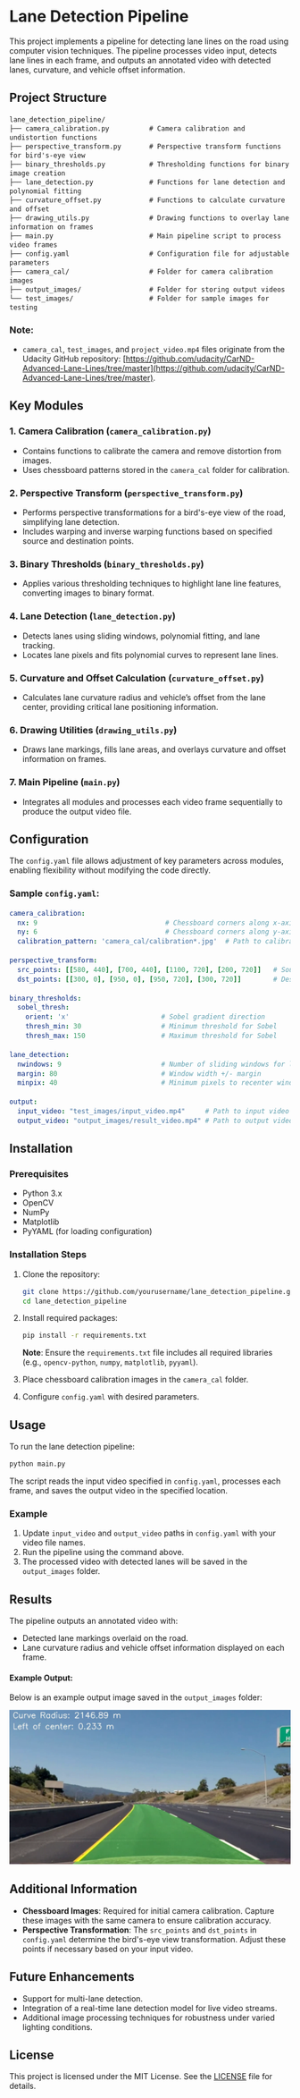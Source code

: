 # Lane Detection Pipeline

This project implements a pipeline for detecting lane lines on the road using computer vision techniques. The pipeline processes video input, detects lane lines in each frame, and outputs an annotated video with detected lanes, curvature, and vehicle offset information.

## Project Structure

```
lane_detection_pipeline/
├── camera_calibration.py          # Camera calibration and undistortion functions
├── perspective_transform.py       # Perspective transform functions for bird's-eye view
├── binary_thresholds.py           # Thresholding functions for binary image creation
├── lane_detection.py              # Functions for lane detection and polynomial fitting
├── curvature_offset.py            # Functions to calculate curvature and offset
├── drawing_utils.py               # Drawing functions to overlay lane information on frames
├── main.py                        # Main pipeline script to process video frames
├── config.yaml                    # Configuration file for adjustable parameters
├── camera_cal/                    # Folder for camera calibration images
├── output_images/                 # Folder for storing output videos
└── test_images/                   # Folder for sample images for testing
```

### Note:
- `camera_cal`, `test_images`, and `project_video.mp4` files originate from the Udacity GitHub repository: [https://github.com/udacity/CarND-Advanced-Lane-Lines/tree/master](https://github.com/udacity/CarND-Advanced-Lane-Lines/tree/master).

## Key Modules

### 1. **Camera Calibration (`camera_calibration.py`)**
   - Contains functions to calibrate the camera and remove distortion from images.
   - Uses chessboard patterns stored in the `camera_cal` folder for calibration.

### 2. **Perspective Transform (`perspective_transform.py`)**
   - Performs perspective transformations for a bird's-eye view of the road, simplifying lane detection.
   - Includes warping and inverse warping functions based on specified source and destination points.

### 3. **Binary Thresholds (`binary_thresholds.py`)**
   - Applies various thresholding techniques to highlight lane line features, converting images to binary format.

### 4. **Lane Detection (`lane_detection.py`)**
   - Detects lanes using sliding windows, polynomial fitting, and lane tracking.
   - Locates lane pixels and fits polynomial curves to represent lane lines.

### 5. **Curvature and Offset Calculation (`curvature_offset.py`)**
   - Calculates lane curvature radius and vehicle’s offset from the lane center, providing critical lane positioning information.

### 6. **Drawing Utilities (`drawing_utils.py`)**
   - Draws lane markings, fills lane areas, and overlays curvature and offset information on frames.

### 7. **Main Pipeline (`main.py`)**
   - Integrates all modules and processes each video frame sequentially to produce the output video file.

## Configuration

The `config.yaml` file allows adjustment of key parameters across modules, enabling flexibility without modifying the code directly.

### Sample `config.yaml`:

```yaml
camera_calibration:
  nx: 9                                # Chessboard corners along x-axis
  ny: 6                                # Chessboard corners along y-axis
  calibration_pattern: 'camera_cal/calibration*.jpg'  # Path to calibration images

perspective_transform:
  src_points: [[580, 440], [700, 440], [1100, 720], [200, 720]]   # Source points for perspective transform
  dst_points: [[300, 0], [950, 0], [950, 720], [300, 720]]        # Destination points for perspective transform

binary_thresholds:
  sobel_thresh:
    orient: 'x'                       # Sobel gradient direction
    thresh_min: 30                    # Minimum threshold for Sobel
    thresh_max: 150                   # Maximum threshold for Sobel

lane_detection:
  nwindows: 9                         # Number of sliding windows for lane detection
  margin: 80                          # Window width +/- margin
  minpix: 40                          # Minimum pixels to recenter window

output:
  input_video: "test_images/input_video.mp4"     # Path to input video
  output_video: "output_images/result_video.mp4" # Path to output video
```

## Installation

### Prerequisites
- Python 3.x
- OpenCV
- NumPy
- Matplotlib
- PyYAML (for loading configuration)

### Installation Steps
1. Clone the repository:
   ```bash
   git clone https://github.com/yourusername/lane_detection_pipeline.git
   cd lane_detection_pipeline
   ```

2. Install required packages:
   ```bash
   pip install -r requirements.txt
   ```
   **Note**: Ensure the `requirements.txt` file includes all required libraries (e.g., `opencv-python`, `numpy`, `matplotlib`, `pyyaml`).

3. Place chessboard calibration images in the `camera_cal` folder.

4. Configure `config.yaml` with desired parameters.

## Usage

To run the lane detection pipeline:

```bash
python main.py
```

The script reads the input video specified in `config.yaml`, processes each frame, and saves the output video in the specified location.

### Example
1. Update `input_video` and `output_video` paths in `config.yaml` with your video file names.
2. Run the pipeline using the command above.
3. The processed video with detected lanes will be saved in the `output_images` folder.

## Results

The pipeline outputs an annotated video with:
- Detected lane markings overlaid on the road.
- Lane curvature radius and vehicle offset information displayed on each frame.

#### Example Output:
Below is an example output image saved in the `output_images` folder:

![Example Output](output_images/case_image.png)

## Additional Information

- **Chessboard Images**: Required for initial camera calibration. Capture these images with the same camera to ensure calibration accuracy.
- **Perspective Transformation**: The `src_points` and `dst_points` in `config.yaml` determine the bird's-eye view transformation. Adjust these points if necessary based on your input video.

## Future Enhancements
- Support for multi-lane detection.
- Integration of a real-time lane detection model for live video streams.
- Additional image processing techniques for robustness under varied lighting conditions.

## License
This project is licensed under the MIT License. See the [LICENSE](LICENSE) file for details.
